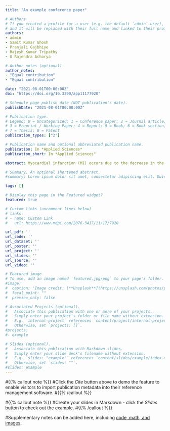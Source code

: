 ```yaml
---
title: "An example conference paper"

# Authors
# If you created a profile for a user (e.g. the default `admin` user), write the username (folder name) here 
# and it will be replaced with their full name and linked to their profile.
authors:
- admin
- Samit Kumar Ghosh
- Pranjali Gajbhiye
- Rajesh Kumar Tripathy
- U Rajendra Acharya

# Author notes (optional)
author_notes:
- "Equal contribution"
- "Equal contribution"

date: "2021-08-01T00:00:00Z"
doi: "https://doi.org/10.3390/app11177920"

# Schedule page publish date (NOT publication's date).
publishDate: "2021-08-01T00:00:00Z"

# Publication type.
# Legend: 0 = Uncategorized; 1 = Conference paper; 2 = Journal article;
# 3 = Preprint / Working Paper; 4 = Report; 5 = Book; 6 = Book section;
# 7 = Thesis; 8 = Patent
publication_types: ["2"]

# Publication name and optional abbreviated publication name.
publication: In *Applied Sciences*
publication_short: In *Applied Sciences"

abstract: Myocardial infarction (MI) occurs due to the decrease in the blood flow into one part of the heart, and it further causes damage to the heart muscle. The 12-channel electrocardiogram (ECG) has been widely used to detect and localize MI pathology in clinical studies. The vectorcardiogram (VCG) is a 3-channel recording system used to measure the heart’s electrical activity in sagittal, transverse, and frontal planes. The VCG signals have advantages over the 12-channel ECG to localize posterior MI pathology. Detection and localization of MI using VCG signals are vital in clinical practice. This paper proposes a multi-channel multi-scale two-stage deep-learning-based approach to detect and localize MI using VCG signals. In the first stage, the multivariate variational mode decomposition (MVMD) decomposes the three-channel-based VCG signal beat into five components along each channel. The multi-channel multi-scale VCG tensor is formulated using the modes of each channel of VCG data, and it is used as the input to the deep convolutional neural network (CNN) to classify MI and normal sinus rhythm (NSR) classes. In the second stage, the multi-class deep CNN is used for the categorization of anterior MI (AMI), anterior-lateral MI (ALMI), anterior-septal MI (ASMI), inferior MI (IMI), inferior-lateral MI (ILMI), inferior-posterior-lateral (IPLMI) classes using MI detected multi-channel multi-scale VCG instances from the first stage. The proposed approach is developed using the VCG data obtained from a public database. The results reveal that the approach has obtained the accuracy, sensitivity, and specificity values of 99.58%, 99.18%, and 99.87%, respectively, for MI detection. Moreover, for MI localization, we have obtained the overall accuracy value of 99.86% in the second stage for our proposed network. The proposed approach has demonstrated superior classification performance compared to the existing VCG signal-based MI detection and localization techniques. View Full-Text

# Summary. An optional shortened abstract.
#summary: Lorem ipsum dolor sit amet, consectetur adipiscing elit. Duis posuere tellus ac convallis placerat. Proin tincidunt magna sed ex sollicitudin condimentum.

tags: []

# Display this page in the Featured widget?
featured: true

# Custom links (uncomment lines below)
# links:
# - name: Custom Link
#   url: https://www.mdpi.com/2076-3417/11/17/7920

url_pdf: ''
url_code: ''
url_dataset: ''
url_poster: ''
url_project: ''
url_slides: ''
url_source: ''
url_video: ''

# Featured image
# To use, add an image named `featured.jpg/png` to your page's folder. 
#image:
#  caption: 'Image credit: [**Unsplash**](https://unsplash.com/photos/pLCdAaMFLTE)'
#  focal_point: ""
#  preview_only: false

# Associated Projects (optional).
#   Associate this publication with one or more of your projects.
#   Simply enter your project's folder or file name without extension.
#   E.g. `internal-project` references `content/project/internal-project/index.md`.
#   Otherwise, set `projects: []`.
#projects:
#- example

# Slides (optional).
#   Associate this publication with Markdown slides.
#   Simply enter your slide deck's filename without extension.
#   E.g. `slides: "example"` references `content/slides/example/index.md`.
#   Otherwise, set `slides: ""`.
#slides: example
---
```


#{{% callout note %}}
#Click the *Cite* button above to demo the feature to enable visitors to import publication metadata into their reference management software.
#{{% /callout %}}

#{{% callout note %}}
#Create your slides in Markdown - click the *Slides* button to check out the example.
#{{% /callout %}}

#Supplementary notes can be added here, including [code, math, and images](https://wowchemy.com/docs/writing-markdown-latex/).
